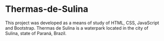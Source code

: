# Thermas-de-Sulina

This project was developed as a means of study of HTML, CSS, JavaScript and Bootstrap. Thermas de Sulina is a waterpark located in the city of Sulina, state of Paraná, Brazil.
